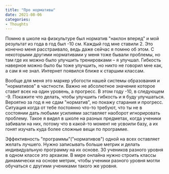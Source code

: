 ```yaml
---
title: "Про нормативы"
date: 2021-08-06
categories:
- Thoughts
---
```


Помню в школе на физкультуре был норматив "наклон вперед" и мой результат из года в год был -10 см. Каждый год мне ставили 2. Это конечно меня расстраивало, ведь даже сейчас я помню об этом. С некоторыми другими нормативами у меня тоже бывали проблемы, но там где их можно было улучшить тренировками – я улучшал. Гибкость наверное можно было бы тоже улучшить, но никто не говорил мне как, а сам я не знал. Интернет появился ближе к старшим классам.

Вообще для меня это маркер убогости нашей системы образования и "нормативов" в частности. Важно не абсолютное значение которое ставит всех на один уровень, а прогресс. В этом году -10, в следующем -9. Покажите что делать, чтобы улучшить гибкость и я буду улучшаться. Вероятно за год я не сдам "норматив", но покажу старания и прогресс. Ситуация когда от тебе постоянно что-то требуют, что ты не в состоянии дать любыми усилиями заставляет наоборот игнорировать проблему. Такое я видел в школе на разных предметах, когда ученики забивали на них, потому что в какой-то момент не усвоили базу, а их гонят изучать куда более сложные вещи по программе.

Эффективность "программы"("нормативов") одной на всех оставляет желать лучшего. Нужно записывать больше метрик и делать индивидуальную программу на их основе. 30 учеников разного уровня в одном классе это архаизм. В мире онлайна нужно строить классы динамически на основе метрик, чтобы ученики разного уровня могли обучаться с другими учениками такого же уровня.

